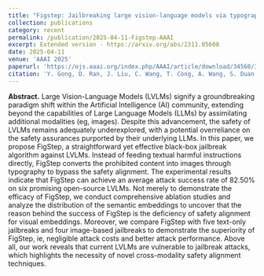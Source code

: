 ```yaml
---
title: "Figstep: Jailbreaking large vision-language models via typographic visual prompts"
collection: publications
category: recent
permalink: /publication/2025-04-11-Figstep-AAAI
excerpt: Extended version - https://arxiv.org/abs/2311.05608
date: 2025-04-11
venue: 'AAAI 2025'
paperurl: 'https://ojs.aaai.org/index.php/AAAI/article/download/34568/36723'
citation: 'Y. Gong, D. Ran, J. Liu, C. Wang, T. Cong, A. Wang, S. Duan and X. Wang (2025). FigStep: Jailbreaking Large Vision-Language Models via Typographic Visual Prompts. Proceedings of the AAAI Conference on Artificial Intelligence, 39(22), 23951-23959. https://doi.org/10.1609/aaai.v39i22.34568'
---
```

**Abstract.** Large Vision-Language Models (LVLMs) signify a groundbreaking paradigm shift within the Artificial Intelligence (AI) community, extending beyond the capabilities of Large Language Models (LLMs) by assimilating additional modalities (eg, images). Despite this advancement, the safety of LVLMs remains adequately underexplored, with a potential overreliance on the safety assurances purported by their underlying LLMs. In this paper, we propose FigStep, a straightforward yet effective black-box jailbreak algorithm against LVLMs. Instead of feeding textual harmful instructions directly, FigStep converts the prohibited content into images through typography to bypass the safety alignment. The experimental results indicate that FigStep can achieve an average attack success rate of 82.50% on six promising open-source LVLMs. Not merely to demonstrate the efficacy of FigStep, we conduct comprehensive ablation studies and analyze the distribution of the semantic embeddings to uncover that the reason behind the success of FigStep is the deficiency of safety alignment for visual embeddings. Moreover, we compare FigStep with five text-only jailbreaks and four image-based jailbreaks to demonstrate the superiority of FigStep, ie, negligible attack costs and better attack performance. Above all, our work reveals that current LVLMs are vulnerable to jailbreak attacks, which highlights the necessity of novel cross-modality safety alignment techniques.